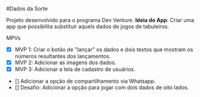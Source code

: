 #Dados da Sorte

Projeto desenvolvido para o programa Dev Venture.
__Ideia do App__: Criar uma app que possibilita substituir aquels dados de jogos de tabuleiros.

MPVs
 - [x] MVP 1: Criar o botão de "lançar" os dados e dois textos que mostram os números resultantes dos lançamentos.
 - [x] MVP 2: Adicionar as imagens dos dados.
 - [x] MVP 3: Adicionar a tela de cadastro de usuários.
 - [] Adicionar a opção de compartilhamento via Whatsapp.
 - [] Desafio: Adicionar a opção para jogar com dois dados de oito lados.
